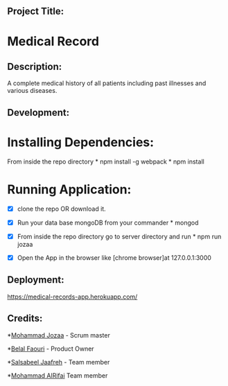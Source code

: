 

## Project Title:
   # Medical Record

## Description:
  A complete medical history of all patients including past illnesses and various diseases.

## Development:

  # Installing Dependencies:
   From inside the repo directory
     * npm install -g webpack
     * npm install


  # Running Application:
   - [x] clone the repo OR download it.
   - [x] Run your data base mongoDB from your commander
         * mongod

   - [x] From inside the repo directory go to server directory and run
         * npm run jozaa

   - [x] Open the App in the browser like [chrome browser]at 127.0.0.1:3000

## Deployment:
   https://medical-records-app.herokuapp.com/



## Credits:
*[Mohammad Jozaa](https://github.com/MohammadJozaa7) - Scrum master

*[Belal Faouri](https://github.com/BelalFaouri) - Product Owner

*[Salsabeel Jaafreh](https://github.com/SalsabeelJaafreh) - Team member

*[Mohammad AlRifai](https://github.com/MohammadAlRifai)  Team member
